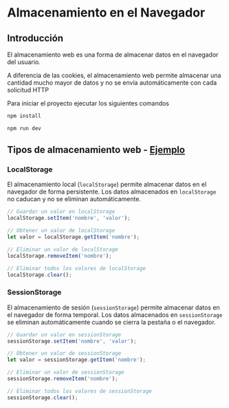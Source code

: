 # Almacenamiento en el Navegador

## Introducción

El almacenamiento web es una forma de almacenar datos en el navegador del usuario.

A diferencia de las cookies, el almacenamiento web permite almacenar una cantidad mucho mayor de datos y no se envía automáticamente con cada solicitud HTTP

Para iniciar el proyecto ejecutar los siguientes comandos

```bash
npm install
```
```bash
npm run dev
```

## Tipos de almacenamiento web - [Ejemplo](./src/App.jsx)

### LocalStorage

El almacenamiento local (`localStorage`) permite almacenar datos en el navegador de forma persistente. Los datos almacenados en `localStorage` no caducan y no se eliminan automáticamente.

```javascript
// Guardar un valor en localStorage
localStorage.setItem('nombre', 'valor');

// Obtener un valor de localStorage
let valor = localStorage.getItem('nombre');

// Eliminar un valor de localStorage
localStorage.removeItem('nombre');

// Eliminar todos los valores de localStorage
localStorage.clear();
```

### SessionStorage

El almacenamiento de sesión (`sessionStorage`) permite almacenar datos en el navegador de forma temporal. Los datos almacenados en `sessionStorage` se eliminan automáticamente cuando se cierra la pestaña o el navegador.

```javascript
// Guardar un valor en sessionStorage
sessionStorage.setItem('nombre', 'valor');

// Obtener un valor de sessionStorage
let valor = sessionStorage.getItem('nombre');

// Eliminar un valor de sessionStorage
sessionStorage.removeItem('nombre');

// Eliminar todos los valores de sessionStorage
sessionStorage.clear();
```
